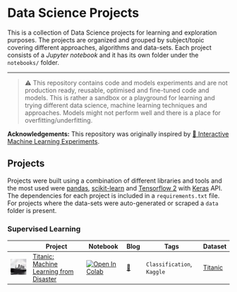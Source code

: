 # Data Science Projects

This is a collection of Data Science projects for learning and exploration purposes. The projects are organized and grouped by subject/topic covering different approaches, algorithms and data-sets. Each project consists of a *Jupyter notebook* and it has its own folder under the `notebooks/` folder.

---

> :warning: This repository contains code and models experiments and are not production ready, reusable, optimised and fine-tuned code and models. This is rather a sandbox or a playground for learning and trying different data science, machine learning techniques and approaches. Models might not perform well and there is a place for overfitting/underfitting.

**Acknowledgements:** This repository was originally inspired by [:robot: Interactive Machine Learning Experiments](https://github.com/trekhleb/machine-learning-experiments).

## Projects

Projects were built using a combination of different libraries and tools and the most used were [pandas](https://pandas.pydata.org/), [scikit-learn](https://scikit-learn.org) and [Tensorflow 2](https://www.tensorflow.org/) with [Keras](https://www.tensorflow.org/guide/keras/overview) API. The dependencies for each project is included in a `requirements.txt` file. For projects where the data-sets were auto-generated or scraped a `data` folder is present.

### Supervised Learning

|     | Project                                      | Notebook      | Blog | Tags             | Dataset    |
| --- | -------------------------------------------- | ------------- | ---- |---------------- | ---------- |
| ![Titanic](assets/titanic.jpg) | [Titanic: Machine Learning from Disaster](notebooks/titanic/titanic.ipynb)  | [![Open In Colab](https://colab.research.google.com/assets/colab-badge.svg)](https://colab.research.google.com/github/hmatalonga/data-science-projects/blob/master/notebooks/titanic/titanic.ipynb) | [:memo:](https://hmatalonga.com/blog) | `Classification`, `Kaggle` | [Titanic](https://www.kaggle.com/c/titanic/data) |

<!-- ### Unsupervised Learning

### Reinforcement Learning

### Statistics

### Exploratory Data Analysis

### Natural Language Processing

### Recommender Systems

### Others 

### Competitions -->
